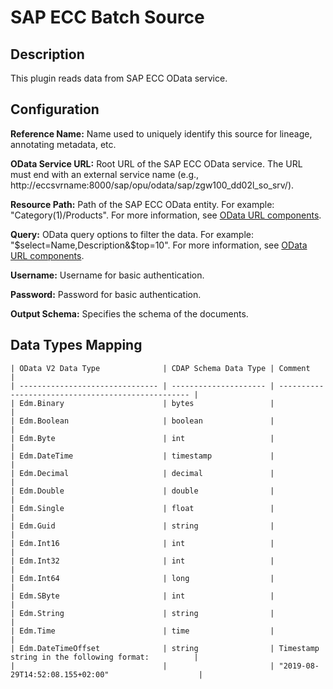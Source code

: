 # SAP ECC Batch Source

Description
-----------
This plugin reads data from SAP ECC OData service.

Configuration
-------------

**Reference Name:** Name used to uniquely identify this source for lineage, annotating metadata, etc.

**OData Service URL:** Root URL of the SAP ECC OData service.
The URL must end with an external service name (e.g., http://eccsvrname:8000/sap/opu/odata/sap/zgw100_dd02l_so_srv/).

**Resource Path:** Path of the SAP ECC OData entity. For example: "Category(1)/Products". For more information,
see [OData URL components].

**Query:** OData query options to filter the data. For example: "$select=Name,Description&$top=10". For more
information, see [OData URL components].

[OData URL components]:
https://www.odata.org/documentation/odata-version-3-0/url-conventions/

**Username:** Username for basic authentication.

**Password:** Password for basic authentication.

**Output Schema:** Specifies the schema of the documents.


Data Types Mapping
----------

    | OData V2 Data Type              | CDAP Schema Data Type | Comment                                            |
    | ------------------------------- | --------------------- | -------------------------------------------------- |
    | Edm.Binary                      | bytes                 |                                                    |
    | Edm.Boolean                     | boolean               |                                                    |
    | Edm.Byte                        | int                   |                                                    |
    | Edm.DateTime                    | timestamp             |                                                    |
    | Edm.Decimal                     | decimal               |                                                    |
    | Edm.Double                      | double                |                                                    |
    | Edm.Single                      | float                 |                                                    |
    | Edm.Guid                        | string                |                                                    |
    | Edm.Int16                       | int                   |                                                    |
    | Edm.Int32                       | int                   |                                                    |
    | Edm.Int64                       | long                  |                                                    |
    | Edm.SByte                       | int                   |                                                    |
    | Edm.String                      | string                |                                                    |
    | Edm.Time                        | time                  |                                                    |
    | Edm.DateTimeOffset              | string                | Timestamp string in the following format:          |
    |                                 |                       | "2019-08-29T14:52:08.155+02:00"                    |
